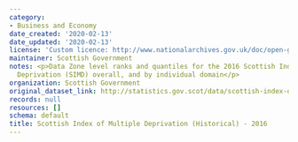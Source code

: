 ```yaml
---
category:
- Business and Economy
date_created: '2020-02-13'
date_updated: '2020-02-13'
license: 'Custom licence: http://www.nationalarchives.gov.uk/doc/open-government-licence/version/3/'
maintainer: Scottish Government
notes: <p>Data Zone level ranks and quantiles for the 2016 Scottish Index of Multiple
  Deprivation (SIMD) overall, and by individual domain</p>
organization: Scottish Government
original_dataset_link: http://statistics.gov.scot/data/scottish-index-of-multiple-deprivation-historical-ii
records: null
resources: []
schema: default
title: Scottish Index of Multiple Deprivation (Historical) - 2016
---
```

